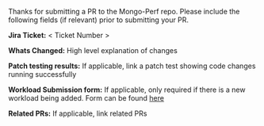 Thanks for submitting a PR to the Mongo-Perf repo. Please include the following fields (if relevant) prior to submitting your PR.

**Jira Ticket:** < Ticket Number >

**Whats Changed:**
High level explanation of changes

**Patch testing results:**
If applicable, link a patch test showing code changes running successfully

**Workload Submission form:**
If applicable, only required if there is a new workload being added. Form can be found [here](https://docs.google.com/forms/d/1r0kOHvFUa7rJxVmX_wp9prxYU5K155yKyZ1y3d5yhZg/edit)

**Related PRs:**
If applicable, link related PRs
